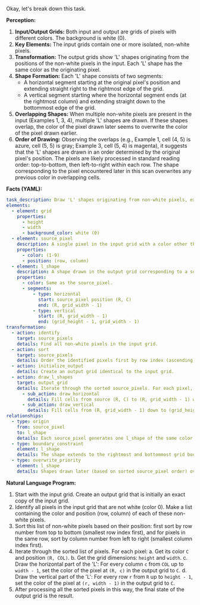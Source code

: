 Okay, let's break down this task.

**Perception:**

1.  **Input/Output Grids:** Both input and output are grids of pixels with different colors. The background is white (0).
2.  **Key Elements:** The input grids contain one or more isolated, non-white pixels.
3.  **Transformation:** The output grids show 'L' shapes originating from the positions of the non-white pixels in the input. Each 'L' shape has the same color as the originating pixel.
4.  **Shape Formation:** Each 'L' shape consists of two segments:
    *   A horizontal segment starting at the original pixel's position and extending straight right to the rightmost edge of the grid.
    *   A vertical segment starting where the horizontal segment ends (at the rightmost column) and extending straight down to the bottommost edge of the grid.
5.  **Overlapping Shapes:** When multiple non-white pixels are present in the input (Examples 1, 3, 4), multiple 'L' shapes are drawn. If these shapes overlap, the color of the pixel drawn later seems to overwrite the color of the pixel drawn earlier.
6.  **Order of Drawing:** Observing the overlaps (e.g., Example 1, cell (4, 5) is azure, cell (5, 5) is gray; Example 3, cell (5, 4) is magenta), it suggests that the 'L' shapes are drawn in an order determined by the original pixel's position. The pixels are likely processed in standard reading order: top-to-bottom, then left-to-right within each row. The shape corresponding to the pixel encountered later in this scan overwrites any previous color in overlapping cells.

**Facts (YAML):**


```yaml
task_description: Draw 'L' shapes originating from non-white pixels, extending to the right and bottom edges.
elements:
  - element: grid
    properties:
      - height
      - width
      - background_color: white (0)
  - element: source_pixel
    description: A single pixel in the input grid with a color other than white.
    properties:
      - color: (1-9)
      - position: (row, column)
  - element: l_shape
    description: A shape drawn in the output grid corresponding to a source_pixel.
    properties:
      - color: Same as the source_pixel.
      - segments:
          - type: horizontal
            start: source_pixel position (R, C)
            end: (R, grid_width - 1)
          - type: vertical
            start: (R, grid_width - 1)
            end: (grid_height - 1, grid_width - 1)
transformation:
  - action: identify
    target: source_pixels
    details: Find all non-white pixels in the input grid.
  - action: sort
    target: source_pixels
    details: Order the identified pixels first by row index (ascending), then by column index (ascending).
  - action: initialize_output
    details: Create an output grid identical to the input grid.
  - action: draw_l_shapes
    target: output_grid
    details: Iterate through the sorted source_pixels. For each pixel, draw its corresponding l_shape onto the output grid, overwriting existing pixels.
      - sub_action: draw_horizontal
        details: Fill cells from source (R, C) to (R, grid_width - 1) with source_pixel color.
      - sub_action: draw_vertical
        details: Fill cells from (R, grid_width - 1) down to (grid_height - 1, grid_width - 1) with source_pixel color.
relationships:
  - type: origin
    from: source_pixel
    to: l_shape
    details: Each source_pixel generates one l_shape of the same color.
  - type: boundary_constraint
    element: l_shape
    details: The shape extends to the rightmost and bottommost grid boundaries.
  - type: overwrite_priority
    element: l_shape
    details: Shapes drawn later (based on sorted source_pixel order) overwrite earlier shapes in overlapping cells.
```


**Natural Language Program:**

1.  Start with the input grid. Create an output grid that is initially an exact copy of the input grid.
2.  Identify all pixels in the input grid that are not white (color 0). Make a list containing the color and position (row, column) of each of these non-white pixels.
3.  Sort this list of non-white pixels based on their position: first sort by row number from top to bottom (smallest row index first), and for pixels in the same row, sort by column number from left to right (smallest column index first).
4.  Iterate through the sorted list of pixels. For each pixel:
    a.  Get its color `C` and position `(R, COL)`.
    b.  Get the grid dimensions: `height` and `width`.
    c.  Draw the horizontal part of the 'L': For every column `c` from `COL` up to `width - 1`, set the color of the pixel at `(R, c)` in the output grid to `C`.
    d.  Draw the vertical part of the 'L': For every row `r` from `R` up to `height - 1`, set the color of the pixel at `(r, width - 1)` in the output grid to `C`.
5.  After processing all the sorted pixels in this way, the final state of the output grid is the result.